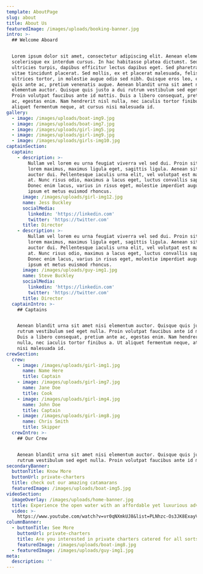 ```yaml
---
template: AboutPage
slug: about
title: About Us
featuredImage: /images/uploads/booking-banner.jpg
intro: >-
  ## Welcome Aboard


  Lorem ipsum dolor sit amet, consectetur adipiscing elit. Aenean elementum
  scelerisque ex interdum cursus. In hac habitasse platea dictumst. Sed porta
  ultricies turpis, dapibus efficitur lectus dapibus eget. Sed pharetra urna
  vitae tincidunt placerat. Sed mollis, ex et placerat malesuada, felis orci
  ultrices tortor, in molestie augue odio sed nibh. Quisque eros leo, egestas
  quis ante ac, pretium venenatis augue. Aenean blandit urna sit amet nisi
  elementum auctor. Quisque quis justo a dui rutrum vestibulum sed eget nulla.
  Proin volutpat faucibus ante id mattis. Duis a libero consequat, pretium ante
  ac, egestas enim. Nam hendrerit nisl nulla, nec iaculis tortor finibus a. Ut
  aliquet fermentum neque, at cursus nisi malesuada id.
gallery:
  - image: /images/uploads/boat-img9.jpg
  - image: /images/uploads/boat-img7.jpg
  - image: /images/uploads/girl-img5.jpg
  - image: /images/uploads/girl-img9.jpg
  - image: /images/uploads/girls-img10.jpg
captainSection:
  captain:
    - description: >-
        Nullam vel lorem eu urna feugiat viverra vel sed dui. Proin sit amet
        lorem maximus, maximus ligula eget, sagittis ligula. Aenean sit amet
        auctor dui. Pellentesque iaculis urna elit, vel volutpat est malesuada
        at. Nunc risus odio, maximus a lacus eget, luctus convallis sapien.
        Donec enim lacus, varius in risus eget, molestie imperdiet augue. Ut at
        ipsum et metus euismod rhoncus.
      image: /images/uploads/girl-img12.jpg
      name: Jess Buckley
      socialMedia:
        linkedin: 'https://linkedin.com'
        twitter: 'https://twitter.com'
      title: Director
    - description: >-
        Nullam vel lorem eu urna feugiat viverra vel sed dui. Proin sit amet
        lorem maximus, maximus ligula eget, sagittis ligula. Aenean sit amet
        auctor dui. Pellentesque iaculis urna elit, vel volutpat est malesuada
        at. Nunc risus odio, maximus a lacus eget, luctus convallis sapien.
        Donec enim lacus, varius in risus eget, molestie imperdiet augue. Ut at
        ipsum et metus euismod rhoncus.
      image: /images/uploads/guy-img1.jpg
      name: Steve Buckley
      socialMedia:
        linkedin: 'https://linkedin.com'
        twitter: 'https://twitter.com'
      title: Director
  captainIntro: >-
    ## Captains


    Aenean blandit urna sit amet nisi elementum auctor. Quisque quis justo a dui
    rutrum vestibulum sed eget nulla. Proin volutpat faucibus ante id mattis.
    Duis a libero consequat, pretium ante ac, egestas enim. Nam hendrerit nisl
    nulla, nec iaculis tortor finibus a. Ut aliquet fermentum neque, at cursus
    nisi malesuada id.
crewSection:
  crew:
    - image: /images/uploads/girl-img1.jpg
      name: Name Here
      title: Captain
    - image: /images/uploads/girl-img7.jpg
      name: Jane Doe
      title: Cook
    - image: /images/uploads/girl-img4.jpg
      name: John Doe
      title: Captain
    - image: /images/uploads/girl-img8.jpg
      name: Chris Smith
      title: Skipper
  crewIntro: >-
    ## Our Crew


    Aenean blandit urna sit amet nisi elementum auctor. Quisque quis justo a dui
    rutrum vestibulum sed eget nulla. Proin volutpat faucibus ante id mattis.
secondaryBanner:
  buttonTitle: Know More
  buttonUrl: private-charters
  title: check out our amazing catamarans
  featuredImage: /images/uploads/boat-img5.jpg
videoSection:
  imageOverlay: /images/uploads/home-banner.jpg
  title: Experience the open water with an affordable yet luxurious adventure
  video: >-
    https://www.youtube.com/watch?v=vr0qNXmkUJ8&list=PLNhzc-Os3JK8ExayVzzoHVvP2c0-4_oqt
columnBanner:
  - buttonTitle: See More
    buttonUrl: private-charters
    title: Are you interested in private charters catered for all sorts of occasions?
    featuredImage: /images/uploads/boat-img8.jpg
  - featuredImage: /images/uploads/guy-img1.jpg
meta:
  description: ''
---
```


